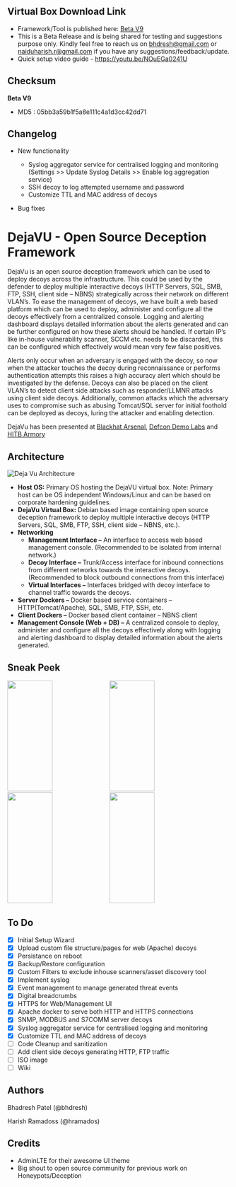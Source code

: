 
## Virtual Box Download Link
- Framework/Tool is published here: [Beta V9](http://bit.ly/2IyHxaI)
- This is a Beta Release and is being shared for testing and suggestions purpose only. Kindly feel free to reach us on bhdresh@gmail.com or naiduharish.r@gmail.com if you have any suggestions/feedback/update.
- Quick setup video guide - https://youtu.be/NOuEGa0241U

## Checksum

**Beta V9**

  - MD5 : 05bb3a59b1f5a8e111c4a1d3cc42dd71
 
 ## Changelog
 - New functionality
 	- Syslog aggregator service for centralised logging and monitoring (Settings >> Update Syslog Details >> Enable log aggregation service)
	- SSH decoy to log attempted username and password
	- Customize TTL and MAC address of decoys
	
	
 - Bug fixes


# DejaVU - Open Source Deception Framework

DejaVu is an open source deception framework which can be used to deploy decoys across the infrastructure. This could be used by the defender to deploy multiple interactive decoys (HTTP Servers, SQL, SMB, FTP, SSH, client side – NBNS) strategically across their network on different VLAN’s. To ease the management of decoys, we have built a web based platform which can be used to deploy, administer and configure all the decoys effectively from a centralized console. Logging and alerting dashboard displays detailed information about the alerts generated and can be further configured on how these alerts should be handled. If certain IP’s like in-house vulnerability scanner, SCCM etc. needs to be discarded, this can be configured which effectively would mean very few false positives. 

Alerts only occur when an adversary is engaged with the decoy, so now when the attacker touches the decoy during reconnaissance or performs authentication attempts this raises a high accuracy alert which should be investigated by the defense. Decoys can also be placed on the client VLAN’s to detect client side attacks such as responder/LLMNR attacks using client side decoys. Additionally, common attacks which the adversary uses to compromise such as abusing Tomcat/SQL server for initial foothold can be deployed as decoys, luring the attacker and enabling detection.

DejaVu has been presented at [Blackhat Arsenal](https://www.blackhat.com/us-18/arsenal.html#dejavu-an-open-source-deception-framework), [Defcon Demo Labs](https://www.defcon.org/html/defcon-26/dc-26-demolabs.html#DejaVU) and [HITB Armory](https://conference.hitb.org/hitbsecconf2018dxb/hitb-armory/)

## Architecture
![Deja Vu Architecture](https://github.com/bhdresh/Dejavu/blob/master/images/DejaVu_Architecture.png)
 - **Host OS:** Primary OS hosting the DejaVU virtual box. Note: Primary   
   host can be OS independent Windows/Linux and can be based on      
   corporate hardening guidelines.
 - **DejaVu Virtual Box:** Debian based image containing open source deception framework to deploy multiple interactive decoys (HTTP Servers, SQL, SMB, FTP, SSH, client side – NBNS, etc.).
 - **Networking**
	 - **Management Interface –** An interface to access web based management console. (Recommended to be isolated from internal network.)
	 - **Decoy Interface –** Trunk/Access interface for inbound connections from different networks towards the interactive decoys. (Recommended to block outbound connections from this interface)
	 - **Virtual Interfaces –** Interfaces bridged with decoy interface to channel traffic towards the decoys. 
- **Server Dockers –** Docker based service containers – HTTP(Tomcat/Apache), SQL, SMB, FTP, SSH, etc.
- **Client Dockers –** Docker based client container – NBNS client
- **Management Console (Web + DB) –** A centralized console to deploy, administer and configure all the decoys effectively along with logging and alerting dashboard to display detailed information about the alerts generated.


## Sneak Peek

<img src="https://github.com/bhdresh/Dejavu/blob/master/images/1.png" width="45%" height="250 px"> <img src="https://github.com/bhdresh/Dejavu/blob/master/images/2.png" width="45%" height="250 px"> <img src="https://github.com/bhdresh/Dejavu/blob/master/images/3.png" width="45%" height="250 px"> <img src="https://github.com/bhdresh/Dejavu/blob/master/images/4.png" width="45%" height="250 px">

## To Do
- [x] Initial Setup Wizard
- [x] Upload custom file structure/pages for web (Apache) decoys
- [x] Persistance on reboot
- [x] Backup/Restore configuration
- [x] Custom Filters to exclude inhouse scanners/asset discovery tool
- [x] Implement syslog
- [x] Event management to manage generated threat events
- [x] Digital breadcrumbs
- [x] HTTPS for Web/Management UI
- [x] Apache docker to serve both HTTP and HTTPS connections
- [x] SNMP, MODBUS and S7COMM server decoys
- [x] Syslog aggregator service for centralised logging and monitoring 
- [x] Customize TTL and MAC address of decoys
- [ ] Code Cleanup and sanitization
- [ ] Add client side decoys generating HTTP, FTP traffic
- [ ] ISO image   
- [ ] Wiki

## Authors
Bhadresh Patel (@bhdresh)

Harish Ramadoss (@hramados)

## Credits

 - AdminLTE for their awesome UI theme
 - Big shout to open source community for previous work on Honeypots/Deception
